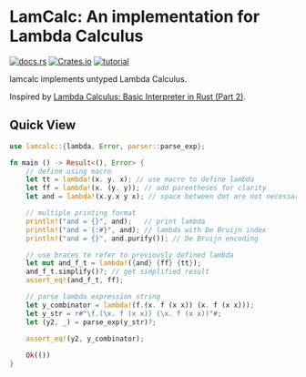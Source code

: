 # LamCalc: An implementation for Lambda Calculus 

[![docs.rs](https://img.shields.io/docsrs/lamcalc/latest)](https://docs.rs/lamcalc/latest/lamcalc/)
[![Crates.io](https://img.shields.io/crates/v/lamcalc)](https://crates.io/crates/lamcalc)
[![tutorial](https://img.shields.io/badge/tutorial-Github_Pages-green)](https://sshwy.github.io/lamcalc/)

lamcalc implements untyped Lambda Calculus.

Inspired by [Lambda Calculus: Basic Interpreter in Rust (Part 2)](https://tejqunair.com/posts/lambda-part-2/).

## Quick View

```rust
use lamcalc::{lambda, Error, parser::parse_exp};

fn main () -> Result<(), Error> {
    // define using macro
    let tt = lambda!(x. y. x); // use macro to define lambda
    let ff = lambda!(x. (y. y)); // add parentheses for clarity
    let and = lambda!(x.y.x y x); // space between dot are not necessary

    // multiple printing format
    println!("and = {}", and);   // print lambda
    println!("and = {:#}", and); // lambda with De Bruijn index
    println!("and = {}", and.purify()); // De Bruijn encoding

    // use braces to refer to previously defined lambda
    let mut and_f_t = lambda!({and} {ff} {tt}); 
    and_f_t.simplify()?; // get simplified result
    assert_eq!(and_f_t, ff);

    // parse lambda expression string
    let y_combinator = lambda!(f.(x. f (x x)) (x. f (x x)));
    let y_str = r#"\f.(\x. f (x x)) (\x. f (x x))"#;
    let (y2, _) = parse_exp(y_str)?;
    
    assert_eq!(y2, y_combinator);

    Ok(())
}
```
